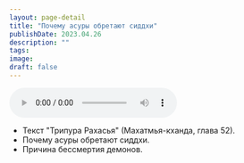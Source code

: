 ```yaml
---
layout: page-detail
title: "Почему асуры обретают сиддхи"
publishDate: 2023.04.26
description: ""
tags:
image:
draft: false
---
```


<audio title="2023.04.26 - Почему асуры обретают сиддхи.mp3" src="https://filer-api.advayta.org/v1.0/public/files/74198" controls=""></audio>

* Текст "Трипура Рахасья" (Махатмья-кханда, глава 52).
* Почему асуры обретают сиддхи.
* Причина бессмертия демонов.

  
